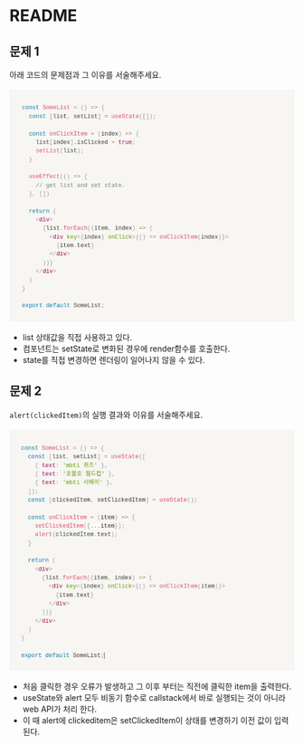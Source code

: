 # README

## 문제 1

아래 코드의 문제점과 그 이유를 서술해주세요.

![problem-1](README.assets/problem-1.png)

- list 상태값을 직접 사용하고 있다.
- 컴포넌트는 setState로 변화된 경우에 render함수를 호출한다.
- state를 직접 변경하면 렌더링이 일어나지 않을 수 있다.

## 문제 2

`alert(clickedItem)`의 실행 결과와 이유를 서술해주세요.

![problem-2](README.assets/problem-2.png)

- 처음 클릭한 경우 오류가 발생하고 그 이후 부터는 직전에 클릭한 item을 출력한다.
- useState와 alert 모두 비동기 함수로 callstack에서 바로 실행되는 것이 아니라 web API가 처리 한다.
- 이 때 alert에 clickeditem은 setClickedItem이 상태를 변경하기 이전 값이 입력된다.


